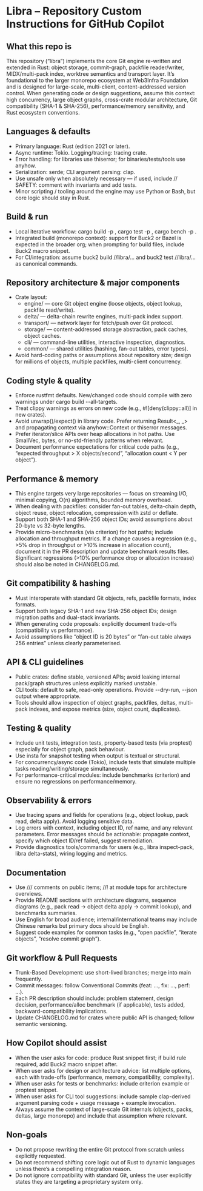 # Libra – Repository Custom Instructions for GitHub Copilot

## What this repo is

This repository (“libra”) implements the core Git engine re-written and extended in Rust: object storage, commit-graph, packfile reader/writer, MIDX/multi-pack index, worktree semantics and transport layer. It’s foundational to the larger monorepo ecosystem at Web3Infra Foundation and is designed for large-scale, multi-client, content-addressed version control.
When generating code or design suggestions, assume this context: high concurrency, large object graphs, cross-crate modular architecture, Git compatibility (SHA-1 & SHA-256), performance/memory sensitivity, and Rust ecosystem conventions.

## Languages & defaults

- Primary language: Rust (edition 2021 or later).
- Async runtime: Tokio. Logging/tracing: tracing crate.
- Error handling: for libraries use thiserror; for binaries/tests/tools use anyhow.
- Serialization: serde; CLI argument parsing: clap.
- Use unsafe only when absolutely necessary — if used, include // SAFETY: comment with invariants and add tests.
- Minor scripting / tooling around the engine may use Python or Bash, but core logic should stay in Rust.

## Build & run

- Local iterative workflow: cargo build -p <crate>, cargo test -p <crate>, cargo bench -p <crate>.
- Integrated build (monorepo context): support for Buck2 or Bazel is expected in the broader org; when prompting for build files, include Buck2 macro snippet.
- For CI/integration: assume buck2 build //libra/... and buck2 test //libra/... as canonical commands.

## Repository architecture & major components

- Crate layout:
    - engine/ — core Git object engine (loose objects, object lookup, packfile read/write).
    - delta/ — delta-chain rewrite engines, multi-pack index support.
    - transport/ — network layer for fetch/push over Git protocol.
    - storage/ — content-addressed storage abstraction, pack caches, object caches.
    - cli/ — command-line utilities, interactive inspection, diagnostics.
    - common/ — shared utilities (hashing, fan-out tables, error types).
- Avoid hard-coding paths or assumptions about repository size; design for millions of objects, multiple packfiles, multi-client concurrency.

## Coding style & quality

- Enforce rustfmt defaults. New/changed code should compile with zero warnings under cargo build --all-targets.
- Treat clippy warnings as errors on new code (e.g., #![deny(clippy::all)] in new crates).
- Avoid unwrap()/expect() in library code. Prefer returning Result<_, _> and propagating context via anyhow::Context or thiserror messages.
- Prefer iterator/slice APIs over heap allocations in hot paths. Use SmallVec, bytes, or no-std-friendly patterns when relevant.
- Document performance expectations for critical code paths (e.g., “expected throughput > X objects/second”, “allocation count < Y per object”).

## Performance & memory

- This engine targets very large repositories — focus on streaming I/O, minimal copying, O(n) algorithms, bounded memory overhead.
- When dealing with packfiles: consider fan-out tables, delta-chain depth, object reuse, object relocation, compression with zstd or deflate.
- Support both SHA-1 and SHA-256 object IDs; avoid assumptions about 20-byte vs 32-byte lengths.
- Provide micro-benchmarks (via criterion) for hot paths; include allocation and throughput metrics. If a change causes a regression (e.g., >5% drop in throughput or >10% increase in allocation count), document it in the PR description and update benchmark results files. Significant regressions (>10% performance drop or allocation increase) should also be noted in CHANGELOG.md.

## Git compatibility & hashing

- Must interoperate with standard Git objects, refs, packfile formats, index formats.
- Support both legacy SHA-1 and new SHA-256 object IDs; design migration paths and dual-stack invariants.
- When generating code proposals: explicitly document trade-offs (compatibility vs performance).
- Avoid assumptions like “object ID is 20 bytes” or “fan-out table always 256 entries” unless clearly parameterised.

## API & CLI guidelines

- Public crates: define stable, versioned APIs; avoid leaking internal pack/graph structures unless explicitly marked unstable.
- CLI tools: default to safe, read-only operations. Provide --dry-run, --json output where appropriate.
- Tools should allow inspection of object graphs, packfiles, deltas, multi-pack indexes, and expose metrics (size, object count, duplicates).

## Testing & quality

- Include unit tests, integration tests, property-based tests (via proptest) especially for object graph, pack behaviour.
- Use insta for snapshot testing when output is textual or structural.
- For concurrency/async code (Tokio), include tests that simulate multiple tasks reading/writing/storage simultaneously.
- For performance-critical modules: include benchmarks (criterion) and ensure no regressions on performance/memory.

## Observability & errors

- Use tracing spans and fields for operations (e.g., object lookup, pack read, delta apply). Avoid logging sensitive data.
- Log errors with context, including object ID, ref name, and any relevant parameters. Error messages should be actionable: propagate context, specify which object ID/ref failed, suggest remediation.
- Provide diagnostics tools/commands for users (e.g., libra inspect-pack, libra delta-stats), wiring logging and metrics.

## Documentation

- Use /// comments on public items; //! at module tops for architecture overviews.
- Provide README sections with architecture diagrams, sequence diagrams (e.g., pack read → object delta apply → commit lookup), and benchmarks summaries.
- Use English for broad audience; internal/international teams may include Chinese remarks but primary docs should be English.
- Suggest code examples for common tasks (e.g., “open packfile”, “iterate objects”, “resolve commit graph”).

## Git workflow & Pull Requests

- Trunk-Based Development: use short-lived branches; merge into main frequently.
- Commit messages: follow Conventional Commits (feat: …, fix: …, perf: …).
- Each PR description should include: problem statement, design decision, performance/alloc benchmark (if applicable), tests added, backward-compatibility implications.
- Update CHANGELOG.md for crates where public API is changed; follow semantic versioning.

## How Copilot should assist

- When the user asks for code: produce Rust snippet first; if build rule required, add Buck2 macro snippet after.
- When user asks for design or architecture advice: list multiple options, each with trade-offs (performance, memory, compatibility, complexity).
- When user asks for tests or benchmarks: include criterion example or proptest snippet.
- When user asks for CLI tool suggestions: include sample clap-derived argument parsing code + usage message + example invocation.
- Always assume the context of large-scale Git internals (objects, packs, deltas, large monorepo) and include that assumption where relevant.

## Non-goals

- Do not propose rewriting the entire Git protocol from scratch unless explicitly requested.
- Do not recommend shifting core logic out of Rust to dynamic languages unless there’s a compelling integration reason.
- Do not ignore compatibility with standard Git, unless the user explicitly states they are targeting a proprietary system only.
